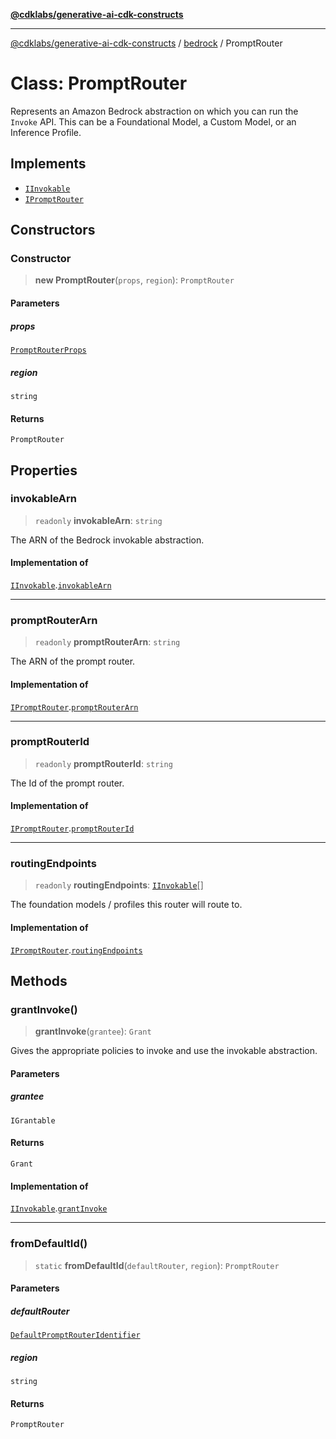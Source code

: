 [**@cdklabs/generative-ai-cdk-constructs**](../../../../README.md)

***

[@cdklabs/generative-ai-cdk-constructs](../../../../README.md) / [bedrock](../README.md) / PromptRouter

# Class: PromptRouter

Represents an Amazon Bedrock abstraction on which you can
run the `Invoke` API. This can be a Foundational Model,
a Custom Model, or an Inference Profile.

## Implements

- [`IInvokable`](../interfaces/IInvokable.md)
- [`IPromptRouter`](../interfaces/IPromptRouter.md)

## Constructors

### Constructor

> **new PromptRouter**(`props`, `region`): `PromptRouter`

#### Parameters

##### props

[`PromptRouterProps`](../interfaces/PromptRouterProps.md)

##### region

`string`

#### Returns

`PromptRouter`

## Properties

### invokableArn

> `readonly` **invokableArn**: `string`

The ARN of the Bedrock invokable abstraction.

#### Implementation of

[`IInvokable`](../interfaces/IInvokable.md).[`invokableArn`](../interfaces/IInvokable.md#invokablearn)

***

### promptRouterArn

> `readonly` **promptRouterArn**: `string`

The ARN of the prompt router.

#### Implementation of

[`IPromptRouter`](../interfaces/IPromptRouter.md).[`promptRouterArn`](../interfaces/IPromptRouter.md#promptrouterarn)

***

### promptRouterId

> `readonly` **promptRouterId**: `string`

The Id of the prompt router.

#### Implementation of

[`IPromptRouter`](../interfaces/IPromptRouter.md).[`promptRouterId`](../interfaces/IPromptRouter.md#promptrouterid)

***

### routingEndpoints

> `readonly` **routingEndpoints**: [`IInvokable`](../interfaces/IInvokable.md)[]

The foundation models / profiles this router will route to.

#### Implementation of

[`IPromptRouter`](../interfaces/IPromptRouter.md).[`routingEndpoints`](../interfaces/IPromptRouter.md#routingendpoints)

## Methods

### grantInvoke()

> **grantInvoke**(`grantee`): `Grant`

Gives the appropriate policies to invoke and use the invokable abstraction.

#### Parameters

##### grantee

`IGrantable`

#### Returns

`Grant`

#### Implementation of

[`IInvokable`](../interfaces/IInvokable.md).[`grantInvoke`](../interfaces/IInvokable.md#grantinvoke)

***

### fromDefaultId()

> `static` **fromDefaultId**(`defaultRouter`, `region`): `PromptRouter`

#### Parameters

##### defaultRouter

[`DefaultPromptRouterIdentifier`](DefaultPromptRouterIdentifier.md)

##### region

`string`

#### Returns

`PromptRouter`
